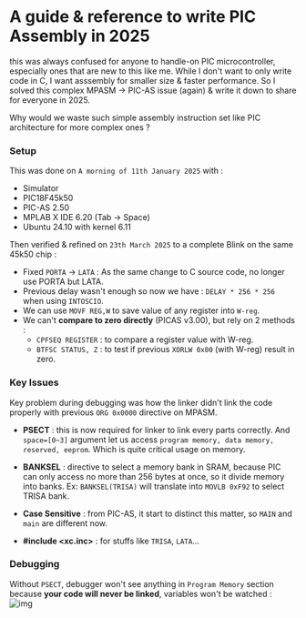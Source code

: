 A guide & reference to write PIC Assembly in 2025
=================================================
this was always confused for anyone to handle-on PIC microcontroller, especially ones that are new to this like me. While I don't want to only write code in C, I want asssembly for smaller size & faster performance. So I solved this complex MPASM -> PIC-AS issue (again) & write it down to share for everyone in 2025. 

Why would we waste such simple assembly instruction set like PIC architecture for more complex ones ?

### Setup
This was done on `A morning of 11th January 2025` with :
- Simulator
- PIC18F45k50
- PIC-AS 2.50
- MPLAB X IDE 6.20 (Tab -> Space)
- Ubuntu 24.10 with kernel 6.11

Then verified & refined on `23th March 2025` to a complete Blink on the same 45k50 chip :

- Fixed `PORTA` -> `LATA` : As the same change to C source code, no longer use PORTA but LATA.
- Previous delay wasn't enough so now we have : `DELAY * 256 * 256` when using `INTOSCIO`.
- We can use `MOVF REG,W` to save value of any register into `W-reg`.
- We can't **compare to zero directly** (PICAS v3.00), but rely on 2 methods :
  -  `CPFSEQ REGISTER` : to compare a register value with W-reg.
  -  `BTFSC STATUS, Z` : to test if previous `XORLW 0x00` (with W-reg) result in zero.

### Key Issues
Key problem during debugging was how the linker didn't link the code properly with previous `ORG 0x0000` directive on MPASM.

- **PSECT** : this is now required for linker to link every parts correctly. And `space=[0~3]` argument let us access `program memory, data memory, reserved, eeprom`. Which is quite critical usage on memory.

- **BANKSEL** : directive to select a memory bank in SRAM, because PIC can only access no more than 256 bytes at once, so it divide memory into banks. Ex: `BANKSEL(TRISA)` will translate into `MOVLB 0xF92` to select TRISA bank.

- **Case Sensitive** : from PIC-AS, it start to distinct this matter, so `MAIN` and `main` are different now.

- **#include <xc.inc>** : for stuffs like `TRISA`, `LATA`...

### Debugging
Without `PSECT`, debugger won't see anything in `Program Memory` section because **your code will never be linked**, variables won't be watched :
![img](https://github.com/thetrung/PIC18F45k50_PICAS_REF/blob/master/MPLAB_DEBUG.png)
